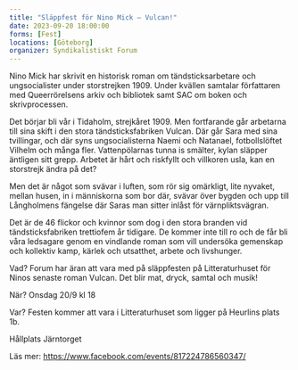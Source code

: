```yaml
---
title: "Släppfest för Nino Mick – Vulcan!"
date: 2023-09-20 18:00:00
forms: [Fest]
locations: [Göteborg]
organizer: Syndikalistiskt Forum
---
```

Nino Mick har skrivit en historisk roman om tändsticksarbetare och ungsocialister under storstrejken 1909. Under kvällen samtalar författaren med Queerrörelsens arkiv och bibliotek samt SAC om boken och skrivprocessen.

Det börjar bli vår i Tidaholm, strejkåret 1909. Men fortfarande går arbetarna till sina skift i den stora tändsticksfabriken Vulcan. Där går Sara med sina tvillingar, och där syns ungsocialisterna Naemi och Natanael, fotbollslöftet Vilhelm och många fler. Vattenpölarnas tunna is smälter, kylan släpper äntligen sitt grepp. Arbetet är hårt och riskfyllt och villkoren usla, kan en storstrejk ändra på det?

Men det är något som svävar i luften, som rör sig omärkligt, lite nyvaket, mellan husen, in i människorna som bor där, svävar över bygden och upp till Långholmens fängelse där Saras man sitter inlåst för värnpliktsvägran.

Det är de 46 flickor och kvinnor som dog i den stora branden vid tändsticksfabriken trettiofem år tidigare. De kommer inte till ro och de får bli våra ledsagare genom en vindlande roman som vill undersöka gemenskap och kollektiv kamp, kärlek och utsatthet, arbete och livshunger.

Vad? Forum har äran att vara med på släppfesten på Litteraturhuset för Ninos senaste roman Vulcan. Det blir mat, dryck, samtal och musik!

När? Onsdag 20/9 kl 18

Var? Festen kommer att vara i Litteraturhuset som ligger på Heurlins plats 1b.

Hållplats Järntorget

Läs mer: https://www.facebook.com/events/817224786560347/
